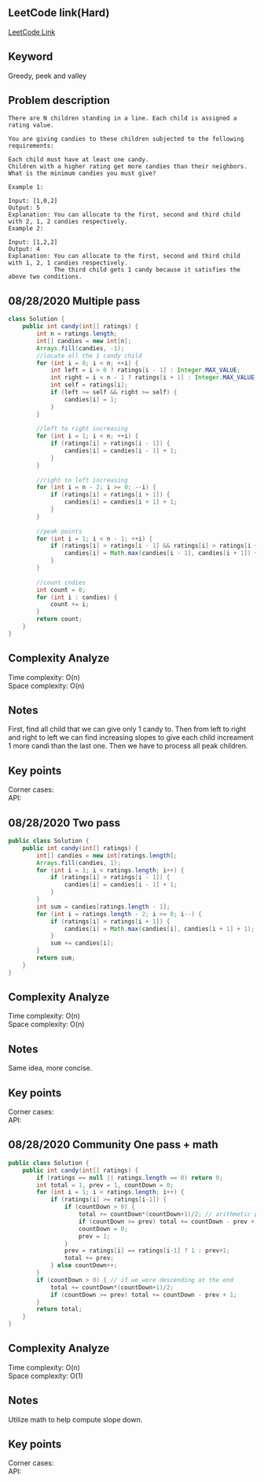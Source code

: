 ## LeetCode link(Hard)
[LeetCode Link](https://leetcode.com/problems/candy/)
 
## Keyword
Greedy, peek and valley

## Problem description
```
There are N children standing in a line. Each child is assigned a rating value.

You are giving candies to these children subjected to the following requirements:

Each child must have at least one candy.
Children with a higher rating get more candies than their neighbors.
What is the minimum candies you must give?

Example 1:

Input: [1,0,2]
Output: 5
Explanation: You can allocate to the first, second and third child with 2, 1, 2 candies respectively.
Example 2:

Input: [1,2,2]
Output: 4
Explanation: You can allocate to the first, second and third child with 1, 2, 1 candies respectively.
             The third child gets 1 candy because it satisfies the above two conditions.
```
## 08/28/2020 Multiple pass
```java
class Solution {
    public int candy(int[] ratings) {
        int n = ratings.length;
        int[] candies = new int[n];
        Arrays.fill(candies, -1);
        //locate all the 1 candy child
        for (int i = 0; i < n; ++i) {
            int left = i > 0 ? ratings[i - 1] : Integer.MAX_VALUE;
            int right = i < n - 1 ? ratings[i + 1] : Integer.MAX_VALUE;
            int self = ratings[i];
            if (left >= self && right >= self) {
                candies[i] = 1;
            }
        }
        
        //left to right increasing
        for (int i = 1; i < n; ++i) {
            if (ratings[i] > ratings[i - 1]) {
                candies[i] = candies[i - 1] + 1;
            }
        }
        
        //right to left increasing
        for (int i = n - 2; i >= 0; --i) {
            if (ratings[i] > ratings[i + 1]) {
                candies[i] = candies[i + 1] + 1;
            }
        }
        
        //peak points
        for (int i = 1; i < n - 1; ++i) {
            if (ratings[i] > ratings[i - 1] && ratings[i] > ratings[i + 1]) {
                candies[i] = Math.max(candies[i - 1], candies[i + 1]) + 1;
            }
        }
        
        //count cndies
        int count = 0;
        for (int i : candies) {
            count += i;
        }
        return count;
    }
}  
```

## Complexity Analyze
Time complexity: O(n)  
Space complexity: O(n)

## Notes
First, find all child that we can give only 1 candy to. Then from left to right and right to left we can find increasing slopes to give each child increament 1 more candi than the last one. Then we have to process all peak children.  

## Key points
Corner cases:   
API:

## 08/28/2020 Two pass
```java
public class Solution {
    public int candy(int[] ratings) {
        int[] candies = new int[ratings.length];
        Arrays.fill(candies, 1);
        for (int i = 1; i < ratings.length; i++) {
            if (ratings[i] > ratings[i - 1]) {
                candies[i] = candies[i - 1] + 1;
            }
        }
        int sum = candies[ratings.length - 1];
        for (int i = ratings.length - 2; i >= 0; i--) {
            if (ratings[i] > ratings[i + 1]) {
                candies[i] = Math.max(candies[i], candies[i + 1] + 1);
            }
            sum += candies[i];
        }
        return sum;
    }
}
```

## Complexity Analyze
Time complexity: O(n)  
Space complexity: O(n)

## Notes
Same idea, more concise.  

## Key points
Corner cases:   
API:

## 08/28/2020 Community One pass + math
```java
public class Solution {
    public int candy(int[] ratings) {
        if (ratings == null || ratings.length == 0) return 0;
        int total = 1, prev = 1, countDown = 0;
        for (int i = 1; i < ratings.length; i++) {
            if (ratings[i] >= ratings[i-1]) {
                if (countDown > 0) {
                    total += countDown*(countDown+1)/2; // arithmetic progression
                    if (countDown >= prev) total += countDown - prev + 1;
                    countDown = 0;
                    prev = 1;
                }
                prev = ratings[i] == ratings[i-1] ? 1 : prev+1;
                total += prev;
            } else countDown++;
        }
        if (countDown > 0) { // if we were descending at the end
            total += countDown*(countDown+1)/2;
            if (countDown >= prev) total += countDown - prev + 1;
        }
        return total;
    }
}
```

## Complexity Analyze
Time complexity: O(n)  
Space complexity: O(1)

## Notes
Utilize math to help compute slope down.  

## Key points
Corner cases:   
API: